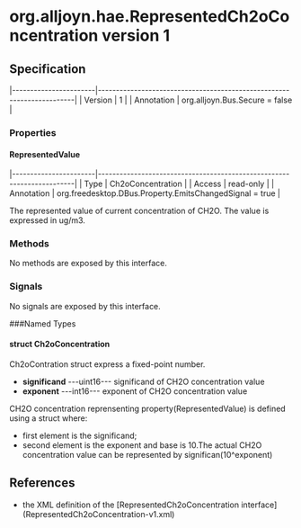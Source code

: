 # org.alljoyn.hae.RepresentedCh2oConcentration version 1

## Specification

|-----------------------|-----------------------------------------------------------------------|
| Version               | 1                                                                     |
| Annotation            | org.alljoyn.Bus.Secure = false                                        |

### Properties

#### RepresentedValue

|-----------------------|-----------------------------------------------------------------------|
| Type                  | Ch2oConcentration                                                    |
| Access                | read-only                                                             |
| Annotation            | org.freedesktop.DBus.Property.EmitsChangedSignal = true        |

The represented value of current concentration of CH2O.
The value is expressed in ug/m3.

### Methods

No methods are exposed by this interface.

### Signals

No signals are exposed by this interface.

###Named Types
#### struct Ch2oConcentration
Ch2oContration struct express a fixed-point number.
  * **significand**  ---uint16--- significand of CH2O concentration value
  * **exponent**  ---int16--- exponent of CH2O concentration value

CH2O concentration reprensenting property(RepresentedValue)
is defined using a struct where:
  * first element is the significand;
  * second element is the exponent and base is 10.The actual CH2O concentration value
  can be represented by significan(10^exponent)
## References
  * the XML definition of the [RepresentedCh2oConcentration interface] (RepresentedCh2oConcentration-v1.xml)

